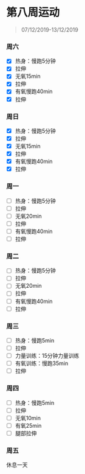# 第八周运动

>07/12/2019-13/12/2019

### 周六

- [x] 热身：慢跑5分钟
- [x] 拉伸
- [x] 无氧15min
- [x] 拉伸
- [x] 有氧慢跑40min
- [x] 拉伸

### 周日

- [x] 热身：慢跑5分钟
- [x] 拉伸
- [x] 无氧15min
- [x] 拉伸
- [x] 有氧慢跑40min
- [x] 拉伸

### 周一

- [ ] 热身：慢跑5分钟
- [ ] 拉伸
- [ ] 无氧20min
- [ ] 拉伸
- [ ] 有氧慢跑40min
- [ ] 拉伸

### 周二

- [ ] 热身：慢跑5分钟
- [ ] 拉伸
- [ ] 无氧20min
- [ ] 拉伸
- [ ] 有氧慢跑40min
- [ ] 拉伸

### 周三

- [ ] 热身：慢跑5min
- [ ] 拉伸
- [ ] 力量训练：15分钟力量训练
- [ ] 有氧训练：慢跑35min
- [ ] 拉伸

### 周四

- [ ] 热身：慢跑5min
- [ ] 拉伸
- [ ] 无氧10min
- [ ] 有氧25min
- [ ] 腿部拉伸

### 周五

休息一天

